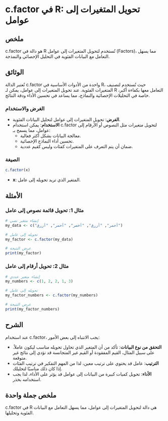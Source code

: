<!--
Meta Description: # c.factor في R: تحويل المتغيرات إلى عوامل ## ملخص c.factor هو دالة في R تُستخدم لتحويل المتغيرات إلى عوامل (Factors)، مما يسهل التعامل مع البيانات ال...
Meta Keywords: إلى, factor, المتغيرات, عوامل, تحويل
-->

# c.factor في R: تحويل المتغيرات إلى عوامل

## ملخص
c.factor هو دالة في R تُستخدم لتحويل المتغيرات إلى عوامل (Factors)، مما يسهل التعامل مع البيانات الفئوية في التحليل الإحصائي والنمذجة.

## الوثائق
تُعتبر الدالة c.factor واحدة من الأدوات الأساسية في R، حيث تُستخدم لتصنيف المتغيرات الفئوية. عند تحويل المتغيرات إلى عوامل، يمكن لـ R التعامل معها بكفاءة أكبر، خاصة في التحليلات الإحصائية والنماذج، مما يساعد في تحسين الأداء ودقة النتائج.

### الغرض والاستخدام
- **الغرض**: تحويل المتغيرات إلى عوامل لتحليل البيانات الفئوية.
- **الاستخدام**: يمكن استخدام c.factor لتحويل متغيرات مثل النصوص أو الأرقام إلى عوامل، مما يسمح بـ:
  - معالجة البيانات بشكل أكثر فعالية.
  - تحسين أداء النماذج الإحصائية.
  - ضمان أن يتم التعرف على المتغيرات كفئات وليس كقيم عددية.

### الصيغة
```R
c.factor(x)
```
- **x**: المتغير الذي تريد تحويله إلى عامل.

## الأمثلة
### مثال 1: تحويل قائمة نصوص إلى عامل
```R
# إنشاء متغير نصي
my_data <- c("أحمر", "أزرق", "أخضر", "أحمر", "أزرق")

# تحويله إلى عامل
my_factor <- c.factor(my_data)

# عرض النتيجة
print(my_factor)
```

### مثال 2: تحويل أرقام إلى عامل
```R
# إنشاء متغير عددي
my_numbers <- c(1, 2, 2, 1, 3)

# تحويله إلى عامل
my_factor_numbers <- c.factor(my_numbers)

# عرض النتيجة
print(my_factor_numbers)
```

## الشرح
عند استخدام c.factor، يجب الانتباه إلى بعض الأمور:
- **التحقق من نوع البيانات**: تأكد من أن المتغير الذي تحاول تحويله مناسب ليكون عاملاً. على سبيل المثال، القيم المفقودة أو القيم غير المتجانسة قد تؤدي إلى نتائج غير متوقعة.
- **الترتيب**: عامل قد يحتوي على ترتيب معين، لذا من المهم التفكير في ترتيب الفئات إذا كان ذلك مناسبًا لتحليلك.
- **الأداء**: تحويل كميات كبيرة من البيانات إلى عوامل قد يؤثر على الأداء، لذا يجب استخدامه بحذر.

## ملخص جملة واحدة
c.factor في R هي دالة لتحويل المتغيرات إلى عوامل، مما يسهل التعامل مع البيانات الفئوية وتحليلها.